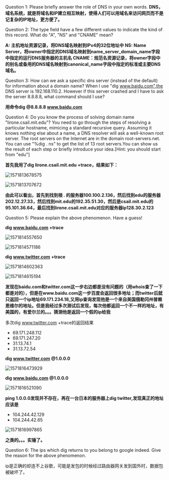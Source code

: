 Question 1: Please briefly answer the role of DNS in your own words.
**DNS，域名系统，就是将域名和IP建立相互映射，使得人们可以用域名来访问网页而不是记复杂的IP地址，更方便了。**



Question 2: The type field have a few different values to indicate the kind of this record. What do "A", "NS" and "CNAME" mean?

**A: 主机地址资源记录，将DNS域名映射到IPv4的32位地址中
NS: Name Server，将owner中指定的DNS域名映射到name_server_domain_name字段中指定的运行DNS服务器的主机名
CNAME：规范名资源记录，将owner字段中的别名或备用的DNS域名映射到canonical_name字段中指定的标准或主要DNS域名。**



Question 3: How can we ask a specific dns server (instead of the default) for information about a domain name? When I use "dig www.baidu.com",the DNS server is 192.168.110.2. However if this server crashed and I have to ask the server 8.8.8.8, what command should I use?

**用命令dig @8.8.8.8 www.baidu.com**



Question 4: Do you know the process of solving domain name "lirone.csail.mit.edu"? You need to go through the steps of resolving a particular hostname, mimicing a standard recursive query. Assuming it knows nothing else about a name, a DNS resolver will ask a well-known root server. The root servers on the Internet are in the domain root-servers.net. You can use "%dig . ns" to get the list of 13 root servers.You can show us the result of each step or briefly introduce your idea.[Hint: you should start from "edu"]

**首先我用了dig lirone.csail.mit.edu +trace，结果如下：**

![1571813678575](C:\Users\Administrator\AppData\Roaming\Typora\typora-user-images\1571813678575.png)

![1571813707672](C:\Users\Administrator\AppData\Roaming\Typora\typora-user-images\1571813707672.png)

**由此可以看出，首先到找到根 . 的服务器100.100.2.136，然后找到edu的服务器202.12.27.33，然后找到mit.edu的192.35.51.30，然后是csail.mit.edu的95.101.36.64，最后找到lirone.csail.mit.edu对应的服务器ip128.30.2.123**



Question 5: Please explain the above phenomenon. Have a guess!

**dig www.baidu.com +trace**

![1571814557650](C:\Users\Administrator\AppData\Roaming\Typora\typora-user-images\1571814557650.png)

![1571814571186](C:\Users\Administrator\AppData\Roaming\Typora\typora-user-images\1571814571186.png)

**dig www.twitter.com +trace**

![1571814602363](C:\Users\Administrator\AppData\Roaming\Typora\typora-user-images\1571814602363.png)

![1571814615194](C:\Users\Administrator\AppData\Roaming\Typora\typora-user-images\1571814615194.png)

**发现在baidu.com和twitter.com这一步右边都是没有问题的（用whois查了一下都是对的），但是在www.baidu.com这一步百度会返回很多地址；而twitter后就只返回一个ip地址69.171.234.18,又用ip查询发现他是一个来自美国俄勒冈州普赖恩维尔的地址。但是我经过多次测试后发现，每次他都返回一个不一样的地址，有美国的，有爱尔兰的。。。猜测他是返回一个假的ip给我**

多次dig www.twitter.com +trace的返回结果

- 69.171.248.112
- 69.171.247.20
- 31.13.74.1
- 31.13.72.54

**dig www.twitter.com @1.0.0.0**

![1571816473929](C:\Users\Administrator\AppData\Roaming\Typora\typora-user-images\1571816473929.png)

**dig www.baidu.com @1.0.0.0**

![1571816521090](C:\Users\Administrator\AppData\Roaming\Typora\typora-user-images\1571816521090.png)

**ping 1.0.0.0发现并不存在，再在一台日本的服务器上dig twitter,发现真正的地址应该是**

- 104.244.42.129
- 104.244.42.65

![1571816997865](C:\Users\Administrator\AppData\Roaming\Typora\typora-user-images\1571816997865.png)

**之类的。。。实锤了。**



Question 6: The ips which dig returns to you belong to google indeed. Give the reason for the above phenomenon.

ip是正确的却连不上谷歌，可能是发包的时候经过路由器网关发到国外时，数据包被破坏了。